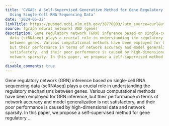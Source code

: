 ```yaml
---
title: 'CVGAE: A Self-Supervised Generative Method for Gene Regulatory Network Inference
  Using Single-Cell RNA Sequencing Data'
date: '2024-05-22'
linkTitle: https://pubmed.ncbi.nlm.nih.gov/38778003/?utm_source=curl&utm_medium=rss&utm_campaign=pubmed-2&utm_content=1x5bM_TNL8gjogAcnslpo2s2PbDe-61JVM2h9yowOYSiZ7Dkrt&fc=20220919211934&ff=20240523183359&v=2.18.0.post9+e462414
source: (graph neural network) AND (gene)
description: Gene regulatory network (GRN) inference based on single-cell RNA sequencing
  data (scRNAseq) plays a crucial role in understanding the regulatory mechanisms
  between genes. Various computational methods have been employed for GRN inference,
  but their performance in terms of network accuracy and model generalization is not
  satisfactory, and their poor performance is caused by high-dimensional data and
  network sparsity. In this paper, we propose a self-supervised method for gene regulatory
  ...
disable_comments: true
---
```

Gene regulatory network (GRN) inference based on single-cell RNA sequencing data (scRNAseq) plays a crucial role in understanding the regulatory mechanisms between genes. Various computational methods have been employed for GRN inference, but their performance in terms of network accuracy and model generalization is not satisfactory, and their poor performance is caused by high-dimensional data and network sparsity. In this paper, we propose a self-supervised method for gene regulatory ...